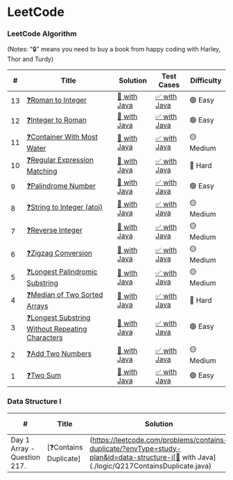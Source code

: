 LeetCode
========

### LeetCode Algorithm

(Notes: "🔒" means you need to buy a book from happy coding with Harley, Thor and Turdy)


| # | Title | Solution | Test Cases | Difficulty |
|---| ----- | -------- | ---------- | ---------- |
|13|[❓Roman to Integer](https://leetcode.com/problems/roman-to-integer/)|[💫 with Java](./logic/Q13RomantoInteger.java)|[✅ with Java](./testcase/Q13TestLogic.java)|🟢 Easy|
|12|[❓Integer to Roman](https://leetcode.com/problems/integer-to-roman/)|[💫 with Java](./logic/Q12IntegertoRoman.java)|[✅ with Java](./testcase/Q12TestLogic.java)|🟢 Easy|
|11|[❓Container With Most Water](https://leetcode.com/problems/container-with-most-water/)|[💫 with Java](./logic/Q11ContainerWithMostWater.java)|[✅ with Java](./testcase/Q11TestLogic.java)|🟡 Medium|
|10|[❓Regular Expression Matching](https://leetcode.com/problems/regular-expression-matching/)|[💫 with Java](./logic/Q10RegularExpressionMatching.java)|[✅ with Java](./testcase/Q10TestLogic.java)|🔴 Hard|
|9|[❓Palindrome Number](https://leetcode.com/problems/palindrome-number/)|[💫 with Java](./logic/Q9PalindromeNumber.java)|[✅ with Java](./testcase/Q9TestLogic.java)|🟢 Easy|
|8|[❓String to Integer (atoi)](https://leetcode.com/problems/string-to-integer-atoi/)|[💫 with Java](./logic/Q8StringtoInteger.java)|[✅ with Java](./testcase/Q8TestLogic.java)|🟡 Medium|
|7|[❓Reverse Integer](https://leetcode.com/problems/reverse-integer/)|[💫 with Java](./logic/Q7ReverseInteger.java)|[✅ with Java](./testcase/Q7TestLogic.java)|🟡 Medium|
|6|[❓Zigzag Conversion](https://leetcode.com/problems/zigzag-conversion/)|[💫 with Java](./logic/Q6ZigzagConversion.java)|[✅ with Java](./testcase/Q6TestLogic.java)|🟡 Medium|
|5|[❓Longest Palindromic Substring](https://leetcode.com/problems/longest-palindromic-substring/)|[💫 with Java](./logic/Q5LongestPalindromicSubstring.java)|[✅ with Java](./testcase/Q5TestLogic.java)|🟡 Medium|
|4|[❓Median of Two Sorted Arrays](https://leetcode.com/problems/median-of-two-sorted-arrays/)|[💫 with Java](./logic/Q4MedianofTwoSortedArrays.java)|[✅ with Java](./testcase/Q4TestLogic.java)|🔴 Hard|
|3|[❓Longest Substring Without Repeating Characters](https://leetcode.com/problems/two-sum/)|[💫 with Java](./logic/Q3LongestSubstringWithoutRepeatingCharacters.java)|[✅ with Java](./testcase/Q3TestLogic.java)|🟢 Easy|
|2|[❓Add Two Numbers](https://leetcode.com/problems/add-two-numbers/)|[💫 with Java](./logic/Q2AddTwoNumbers.java)|[✅ with Java](./testcase/Q2TestLogic.java)|🟡 Medium|
|1|[❓Two Sum](https://leetcode.com/problems/two-sum/)|[💫 with Java](./logic/Q1TwoSum.java)|[✅ with Java](./testcase/Q1TestLogic.java)|🟢 Easy|



### Data Structure I


| # | Title | Solution | Test Cases | Difficulty |
|---| ----- | -------- | ---------- | ---------- |
|Day 1 Array - Question 217.|[❓Contains Duplicate]|(https://leetcode.com/problems/contains-duplicate/?envType=study-plan&id=data-structure-i[💫 with Java](./logic/Q217ContainsDuplicate.java)|[✅ with Java](./testcase/Q217TestLogic.java)|🟢 Easy|
